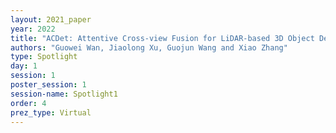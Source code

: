```yaml
---
layout: 2021_paper
year: 2022
title: "ACDet: Attentive Cross-view Fusion for LiDAR-based 3D Object Detection"
authors: "Guowei Wan, Jiaolong Xu, Guojun Wang and Xiao Zhang"
type: Spotlight
day: 1
session: 1
poster_session: 1
session-name: Spotlight1
order: 4
prez_type: Virtual
---
```

